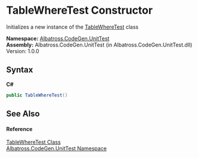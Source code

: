 # TableWhereTest Constructor 
 

Initializes a new instance of the <a href="T_Albatross_CodeGen_UnitTest_TableWhereTest.md">TableWhereTest</a> class

**Namespace:**&nbsp;<a href="N_Albatross_CodeGen_UnitTest.md">Albatross.CodeGen.UnitTest</a><br />**Assembly:**&nbsp;Albatross.CodeGen.UnitTest (in Albatross.CodeGen.UnitTest.dll) Version: 1.0.0

## Syntax

**C#**<br />
``` C#
public TableWhereTest()
```


## See Also


#### Reference
<a href="T_Albatross_CodeGen_UnitTest_TableWhereTest.md">TableWhereTest Class</a><br /><a href="N_Albatross_CodeGen_UnitTest.md">Albatross.CodeGen.UnitTest Namespace</a><br />